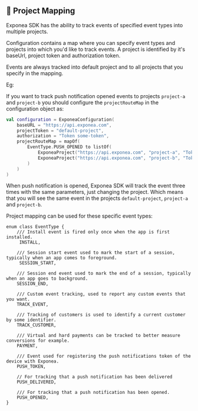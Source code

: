 ## 🌋 Project Mapping

Exponea SDK has the ability to track events of specified event types into multiple projects.

Configuration contains a map where you can specify event types and projects into which you'd like to track events. A project is identified by it's baseUrl, project token and authorization token.

Events are always tracked into default project and to all projects that you specify in the mapping.

Eg:

If you want to track push notification opened events to projects `project-a` and `project-b` you should configure the `projectRouteMap` in the configuration object as:

``` kotlin
val configuration = ExponeaConfiguration(
    baseURL = "https://api.exponea.com",
    projectToken = "default-project",
    authorization = "Token some-token",
    projectRouteMap = mapOf(
        EventType.PUSH_OPENED to listOf(
            ExponeaProject("https://api.exponea.com", "project-a", "Token token-a"),
            ExponeaProject("https://api.exponea.com", "project-b", "Token token-b")
        )
    )
)
```

When push notification is opened, Exponea SDK will track the event three times with the same parameters, just changing the project. Which means that you will see the same event in the projects `default-project`, `project-a` and `project-b`.

Project mapping can be used for these specific event types:

```
enum class EventType {
    /// Install event is fired only once when the app is first installed.
     INSTALL,

    /// Session start event used to mark the start of a session, typically when an app comes to foreground.
     SESSION_START,

    /// Session end event used to mark the end of a session, typically when an app goes to background.
    SESSION_END,

    /// Custom event tracking, used to report any custom events that you want.
    TRACK_EVENT,

    /// Tracking of customers is used to identify a current customer by some identifier.
    TRACK_CUSTOMER,

    /// Virtual and hard payments can be tracked to better measure conversions for example.
    PAYMENT,

    /// Event used for registering the push notifications token of the device with Exponea.
    PUSH_TOKEN,

    // For tracking that a push notification has been delivered
    PUSH_DELIVERED,

    /// For tracking that a push notification has been opened.
    PUSH_OPENED,
}
```
